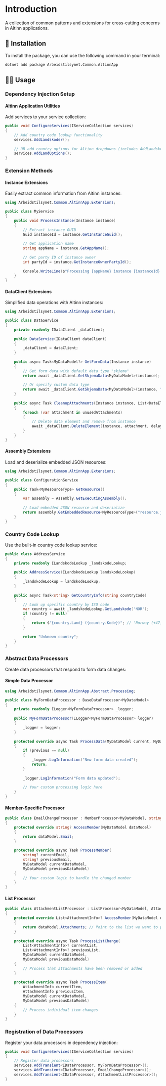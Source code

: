 # Introduction

A collection of common patterns and extensions for cross-cutting concerns in Altinn applications.

## 📖 Installation

To install the package, you can use the following command in your terminal:

```bash
dotnet add package Arbeidstilsynet.Common.AltinnApp
```

## 🧑‍💻 Usage

### Dependency Injection Setup

#### Altinn Application Utilities

Add services to your service collection:

```csharp
public void ConfigureServices(IServiceCollection services)
{
    // Add country code lookup functionality
    services.AddLandskoder();
    
    // OR add country options for Altinn dropdowns (includes AddLandskoder)
    services.AddLandOptions();
}
```

### Extension Methods

#### Instance Extensions

Easily extract common information from Altinn instances:

```csharp
using Arbeidstilsynet.Common.AltinnApp.Extensions;

public class MyService
{
    public void ProcessInstance(Instance instance)
    {
        // Extract instance GUID
        Guid instanceId = instance.GetInstanceGuid();
        
        // Get application name
        string appName = instance.GetAppName();
        
        // Get party ID of instance owner
        int partyId = instance.GetInstanceOwnerPartyId();
        
        Console.WriteLine($"Processing {appName} instance {instanceId} for party {partyId}");
    }
}
```

#### DataClient Extensions

Simplified data operations with Altinn instances:

```csharp
using Arbeidstilsynet.Common.AltinnApp.Extensions;

public class DataService
{
    private readonly IDataClient _dataClient;
    
    public DataService(IDataClient dataClient)
    {
        _dataClient = dataClient;
    }
    
    public async Task<MyDataModel?> GetFormData(Instance instance)
    {
        // Get form data with default data type "skjema"
        return await _dataClient.GetSkjemaData<MyDataModel>(instance);
        
        // Or specify custom data type
        return await _dataClient.GetSkjemaData<MyDataModel>(instance, "customDataType");
    }
    
    public async Task CleanupAttachments(Instance instance, List<DataElement> unusedAttachments)
    {
        foreach (var attachment in unusedAttachments)
        {
            // Delete data element and remove from instance
            await _dataClient.DeleteElement(instance, attachment, delay: true);
        }
    }
}
```

#### Assembly Extensions

Load and deserialize embedded JSON resources:

```csharp
using Arbeidstilsynet.Common.AltinnApp.Extensions;

public class ConfigurationService
{
    public Task<MyResourceType> GetResource()
    {
        var assembly = Assembly.GetExecutingAssembly();
        
        // Load embedded JSON resource and deserialize
        return assembly.GetEmbeddedResource<MyResourceType>("resource.json");
    }
}
```

### Country Code Lookup

Use the built-in country code lookup service:

```csharp
public class AddressService
{
    private readonly ILandskodeLookup _landskodeLookup;
    
    public AddressService(ILandskodeLookup landskodeLookup)
    {
        _landskodeLookup = landskodeLookup;
    }
    
    public async Task<string> GetCountryInfo(string countryCode)
    {
        // Look up specific country by ISO code
        var country = await _landskodeLookup.GetLandskode("NOR");
        if (country != null)
        {
            return $"{country.Land} ({country.Kode})"; // "Norway (+47)"
        }
        
        return "Unknown country";
    }
}
```

### Abstract Data Processors

Create data processors that respond to form data changes:

#### Simple Data Processor

```csharp
using Arbeidstilsynet.Common.AltinnApp.Abstract.Processing;

public class MyFormDataProcessor : BaseDataProcessor<MyDataModel>
{
    private readonly ILogger<MyFormDataProcessor> _logger;
    
    public MyFormDataProcessor(ILogger<MyFormDataProcessor> logger)
    {
        _logger = logger;
    }
    
    protected override async Task ProcessData(MyDataModel current, MyDataModel? previous)
    {
        if (previous == null)
        {
            _logger.LogInformation("New form data created");
            return;
        }
        
        _logger.LogInformation("Form data updated");
        
        // Your custom processing logic here
    }
}
```

#### Member-Specific Processor

```csharp
public class EmailChangeProcessor : MemberProcessor<MyDataModel, string>
{    
    protected override string? AccessMember(MyDataModel dataModel)
    {
        return dataModel.Email;
    }
    
    protected override async Task ProcessMember(
        string? currentEmail, 
        string? previousEmail, 
        MyDataModel currentDataModel, 
        MyDataModel previousDataModel)
    {
        // Your custom logic to handle the changed member
    }
}
```

#### List Processor

```csharp
public class AttachmentListProcessor : ListProcessor<MyDataModel, AttachmentInfo>
{
    protected override List<AttachmentInfo>? AccessMember(MyDataModel dataModel)
    {
        return dataModel.Attachments; // Point to the list we want to process
    }
    
    protected override async Task ProcessListChange(
        List<AttachmentInfo>? currentList, 
        List<AttachmentInfo>? previousList, 
        MyDataModel currentDataModel, 
        MyDataModel previousDataModel)
    {
        // Process that attachments have been removed or added
    }
    
    protected override async Task ProcessItem(
        AttachmentInfo currentItem, 
        AttachmentInfo previousItem, 
        MyDataModel currentDataModel, 
        MyDataModel previousDataModel)
    {
        // Process individual item changes
    }
}
```

### Registration of Data Processors

Register your data processors in dependency injection:

```csharp
public void ConfigureServices(IServiceCollection services)
{
    // Register data processors
    services.AddTransient<IDataProcessor, MyFormDataProcessor>();
    services.AddTransient<IDataProcessor, EmailChangeProcessor>();
    services.AddTransient<IDataProcessor, AttachmentListProcessor>();
}
```
